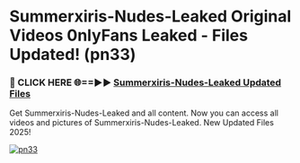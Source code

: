 # Summerxiris-Nudes-Leaked Original Videos 0nlyFans Leaked - Files Updated! (pn33)

<h3>🔴 CLICK HERE 🌐==►► <a href="https://tinyurl.com/4mcuefdz" rel="nofollow">Summerxiris-Nudes-Leaked Updated Files</a></h3>

Get Summerxiris-Nudes-Leaked and all content. Now you can access all videos and pictures of Summerxiris-Nudes-Leaked. New Updated Files 2025!

[![pn33](https://i.imgur.com/StAQSOY.gif)](https://tinyurl.com/4mcuefdz)
